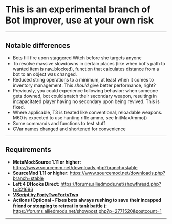 # This is an experimental branch of Bot Improver, use at your own risk
---
## Notable differences
- Bots fill fire upon staggered Witch before she targets anyone
- To resolve massive slowdowns in certain places (like when bot's path to wanted item is nav_blocked), function that calculates distance from a bot to an object was changed.
- Reduced string operations to a minimum, at least when it comes to inventory management. This *should* give better performance, right?
- Previously, you could experience following behavior: when someone gets downed, bot could snatch their secondary weapon, resulting in incapacitated player having no secondary upon being revived. This is fixed.
- Where applicable, T3 is treated like conventional, reloadable weapons. M60 is expected to use hunting rifle ammo, see InitMaxAmmo()
- Some commands and functions to test stuff
- CVar names changed and shortened for convenience
---
## Requirements
- **MetaMod:Source 1.11 or higher:** https://www.sourcemm.net/downloads.php?branch=stable
- **SourceMod 1.11 or higher:** https://www.sourcemod.net/downloads.php?branch=stable
- **Left 4 DHooks Direct:** https://forums.alliedmods.net/showthread.php?t=321696
- [**VScript by FortyTwoFortyTwo**](https://github.com/FortyTwoFortyTwo/VScript)
- **Actions (Optional - Fixes bots always rushing to save their incapped friend or stopping to retreat in tank battle ):** https://forums.alliedmods.net/showpost.php?p=2771520&postcount=1
---
